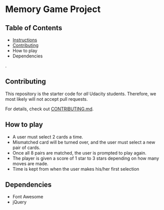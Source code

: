 # Memory Game Project

## Table of Contents

* [Instructions](#instructions)
* [Contributing](#contributing)
* How to play
* Dependencies

.

## Contributing

This repository is the starter code for _all_ Udacity students. Therefore, we most likely will not accept pull requests.

For details, check out [CONTRIBUTING.md](CONTRIBUTING.md).

## How to play
- A user must select 2 cards a time.
- Mismatched card will be turned over, and the user must select a new pair of cards.
- Once all 8 pairs are matched, the user is prompted to play again.
- The player is given a score of 1 star to 3 stars depending on how many moves are made.
- Time is kept from when the user makes his/her first selection

## Dependencies
- Font Awesome
- jQuery 